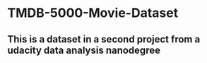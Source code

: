 # TMDB-5000-Movie-Dataset
## This is a dataset in a second project from a udacity data analysis nanodegree
